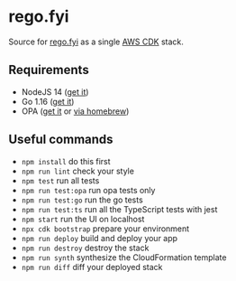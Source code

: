 # rego.fyi

Source for [rego.fyi](https://rego.fyi) as a single [AWS CDK](https://aws.amazon.com/cdk/) stack.

<!-- Read about it on [dev.to](). -->

## Requirements

- NodeJS 14 ([get it](https://nodejs.org/en/))
- Go 1.16 ([get it](https://golang.org/doc/install))
- OPA ([get it](https://www.openpolicyagent.org/docs/latest/#running-opa) or [via homebrew](https://formulae.brew.sh/formula/opa))

## Useful commands

- `npm install` do this first
- `npm run lint` check your style
- `npm test` run all tests
- `npm run test:opa` run opa tests only
- `npm run test:go` run the go tests
- `npm run test:ts` run all the TypeScript tests with jest
- `npm start` run the UI on localhost
- `npx cdk bootstrap` prepare your environment
- `npm run deploy` build and deploy your app
- `npm run destroy` destroy the stack
- `npm run synth` synthesize the CloudFormation template
- `npm run diff` diff your deployed stack
